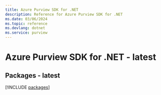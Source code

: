 ```yaml
---
title: Azure Purview SDK for .NET
description: Reference for Azure Purview SDK for .NET
ms.date: 03/06/2024
ms.topic: reference
ms.devlang: dotnet
ms.service: purview
---
```

# Azure Purview SDK for .NET - latest
## Packages - latest
[!INCLUDE [packages](purview-index.md)]